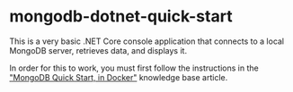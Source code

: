 # mongodb-dotnet-quick-start

This is a very basic .NET Core console application that connects to a local MongoDB server, retrieves data, and displays it.

In order for this to work, you must first follow the instructions in the ["MongoDB Quick Start, in Docker"](https://kbase.goodguyscience.com/doku.php?id=mongo_db_in_docker) knowledge base article.

